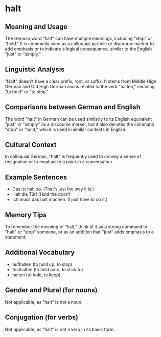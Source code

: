 # halt
## Meaning and Usage
The German word "halt" can have multiple meanings, including "stop" or "hold." It is commonly used as a colloquial particle or discourse marker to add emphasis or to indicate a logical consequence, similar to the English "just" or "simply."

## Linguistic Analysis
"Halt" doesn't have a clear prefix, root, or suffix. It stems from Middle High German and Old High German and is related to the verb "halten," meaning "to hold" or "to stop." 

## Comparisons between German and English
The word "halt" in German can be used similarly to its English equivalent "just" or "simply" as a discourse marker, but it also denotes the command "stop" or "hold," which is used in similar contexts in English.

## Cultural Context
In colloquial German, "halt" is frequently used to convey a sense of resignation or to emphasize a point in a conversation.

## Example Sentences
- Das ist halt so. (That's just the way it is.)
- Halt die Tür! (Hold the door!)
- Ich muss das halt machen. (I just have to do it.)

## Memory Tips
To remember the meaning of "halt," think of it as a strong command to "halt" or "stop" someone, or as an addition that "just" adds emphasis to a statement.

## Additional Vocabulary
- aufhalten (to hold up, to stop)
- festhalten (to hold onto, to stick to)
- halten (to hold, to keep)

## Gender and Plural (for nouns)
Not applicable, as "halt" is not a noun.

## Conjugation (for verbs)
Not applicable, as "halt" is not a verb in its basic form.